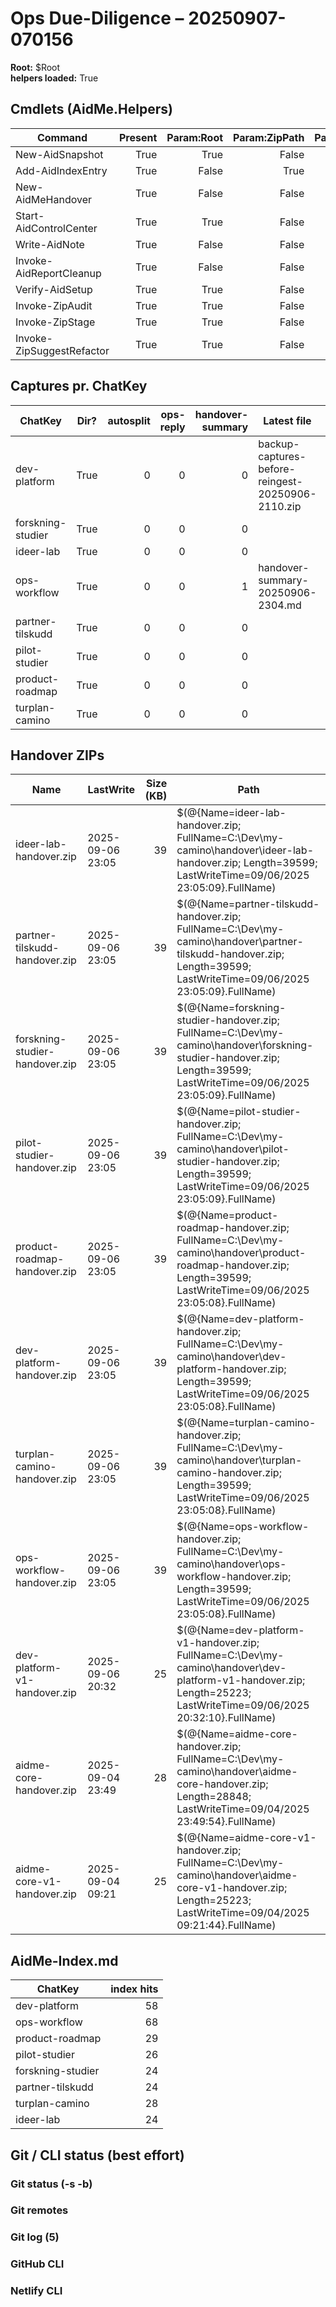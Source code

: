 # Ops Due-Diligence – 20250907-070156

**Root:** $Root  
**helpers loaded:** True  

## Cmdlets (AidMe.Helpers)

| Command | Present | Param:Root | Param:ZipPath | Param:CaptureDir |
|---|---:|---:|---:|---:|
| New-AidSnapshot | True | True | False | False |
| Add-AidIndexEntry | True | False | True | False |
| New-AidMeHandover | True | False | False | False |
| Start-AidControlCenter | True | True | False | False |
| Write-AidNote | True | False | False | False |
| Invoke-AidReportCleanup | True | False | False | False |
| Verify-AidSetup | True | True | False | False |
| Invoke-ZipAudit | True | True | False | False |
| Invoke-ZipStage | True | True | False | False |
| Invoke-ZipSuggestRefactor | True | True | False | False |

## Captures pr. ChatKey

| ChatKey | Dir? | autosplit | ops-reply | handover-summary | Latest file | When |
|---|:--:|--:|--:|--:|---|---|
| dev-platform | True | 0 | 0 | 0 | backup-captures-before-reingest-20250906-2110.zip | 2025-09-06 21:10 |
| forskning-studier | True | 0 | 0 | 0 |  |  |
| ideer-lab | True | 0 | 0 | 0 |  |  |
| ops-workflow | True | 0 | 0 | 1 | handover-summary-20250906-2304.md | 2025-09-06 23:05 |
| partner-tilskudd | True | 0 | 0 | 0 |  |  |
| pilot-studier | True | 0 | 0 | 0 |  |  |
| product-roadmap | True | 0 | 0 | 0 |  |  |
| turplan-camino | True | 0 | 0 | 0 |  |  |

## Handover ZIPs

| Name | LastWrite | Size (KB) | Path |
|---|---|---:|---|
| ideer-lab-handover.zip | 2025-09-06 23:05 | 39 | $(@{Name=ideer-lab-handover.zip; FullName=C:\Dev\my-camino\handover\ideer-lab-handover.zip; Length=39599; LastWriteTime=09/06/2025 23:05:09}.FullName) |
| partner-tilskudd-handover.zip | 2025-09-06 23:05 | 39 | $(@{Name=partner-tilskudd-handover.zip; FullName=C:\Dev\my-camino\handover\partner-tilskudd-handover.zip; Length=39599; LastWriteTime=09/06/2025 23:05:09}.FullName) |
| forskning-studier-handover.zip | 2025-09-06 23:05 | 39 | $(@{Name=forskning-studier-handover.zip; FullName=C:\Dev\my-camino\handover\forskning-studier-handover.zip; Length=39599; LastWriteTime=09/06/2025 23:05:09}.FullName) |
| pilot-studier-handover.zip | 2025-09-06 23:05 | 39 | $(@{Name=pilot-studier-handover.zip; FullName=C:\Dev\my-camino\handover\pilot-studier-handover.zip; Length=39599; LastWriteTime=09/06/2025 23:05:09}.FullName) |
| product-roadmap-handover.zip | 2025-09-06 23:05 | 39 | $(@{Name=product-roadmap-handover.zip; FullName=C:\Dev\my-camino\handover\product-roadmap-handover.zip; Length=39599; LastWriteTime=09/06/2025 23:05:08}.FullName) |
| dev-platform-handover.zip | 2025-09-06 23:05 | 39 | $(@{Name=dev-platform-handover.zip; FullName=C:\Dev\my-camino\handover\dev-platform-handover.zip; Length=39599; LastWriteTime=09/06/2025 23:05:08}.FullName) |
| turplan-camino-handover.zip | 2025-09-06 23:05 | 39 | $(@{Name=turplan-camino-handover.zip; FullName=C:\Dev\my-camino\handover\turplan-camino-handover.zip; Length=39599; LastWriteTime=09/06/2025 23:05:08}.FullName) |
| ops-workflow-handover.zip | 2025-09-06 23:05 | 39 | $(@{Name=ops-workflow-handover.zip; FullName=C:\Dev\my-camino\handover\ops-workflow-handover.zip; Length=39599; LastWriteTime=09/06/2025 23:05:08}.FullName) |
| dev-platform-v1-handover.zip | 2025-09-06 20:32 | 25 | $(@{Name=dev-platform-v1-handover.zip; FullName=C:\Dev\my-camino\handover\dev-platform-v1-handover.zip; Length=25223; LastWriteTime=09/06/2025 20:32:10}.FullName) |
| aidme-core-handover.zip | 2025-09-04 23:49 | 28 | $(@{Name=aidme-core-handover.zip; FullName=C:\Dev\my-camino\handover\aidme-core-handover.zip; Length=28848; LastWriteTime=09/04/2025 23:49:54}.FullName) |
| aidme-core-v1-handover.zip | 2025-09-04 09:21 | 25 | $(@{Name=aidme-core-v1-handover.zip; FullName=C:\Dev\my-camino\handover\aidme-core-v1-handover.zip; Length=25223; LastWriteTime=09/04/2025 09:21:44}.FullName) |

## AidMe-Index.md

| ChatKey | index hits |
|---|---:|
| dev-platform | 58 |
| ops-workflow | 68 |
| product-roadmap | 29 |
| pilot-studier | 26 |
| forskning-studier | 24 |
| partner-tilskudd | 24 |
| turplan-camino | 28 |
| ideer-lab | 24 |

## Git / CLI status (best effort)

### Git status (-s -b)
### Git remotes
### Git log (5)
### GitHub CLI
### Netlify CLI

